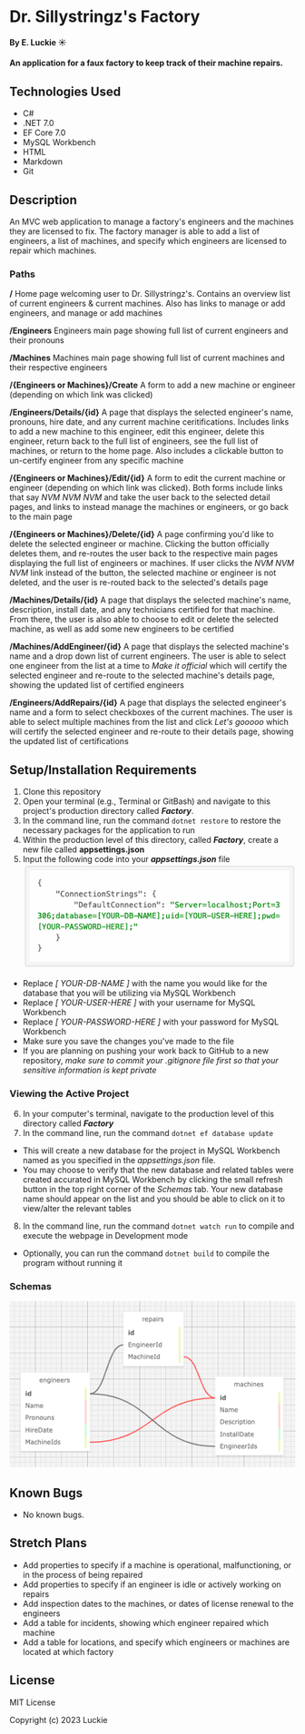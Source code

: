 # Dr. Sillystringz's Factory

#### By E. Luckie ☀️

#### An application for a faux factory to keep track of their machine repairs.

## Technologies Used

* C#
* .NET 7.0
* EF Core 7.0
* MySQL Workbench
* HTML
* Markdown
* Git

## Description
An MVC web application to manage a factory's engineers and the machines they are licensed to fix. The factory manager is able to add a list of engineers, a list of machines, and specify which engineers are licensed to repair which machines.

### Paths
**/** Home page welcoming user to Dr. Sillystringz's. Contains an overview list of current engineers & current machines. Also has links to manage or add engineers, and manage or add machines

**/Engineers** Engineers main page showing full list of current engineers and their pronouns

**/Machines** Machines main page showing full list of current machines and their respective engineers

**/{Engineers or Machines}/Create** A form to add a new machine or engineer (depending on which link was clicked)

**/Engineers/Details/{id}** A page that displays the selected engineer's name, pronouns, hire date, and any current machine ceritifications. Includes links to add a new machine to this engineer, edit this engineer, delete this engineer, return back to the full list of engineers, see the full list of machines, or return to the home page. Also includes a clickable button to un-certify engineer from any specific machine

**/{Engineers or Machines}/Edit/{id}** A form to edit the current machine or engineer (depending on which link was clicked). Both forms include links that say _NVM NVM NVM_ and take the user back to the selected detail pages, and links to instead manage the machines or engineers, or go back to the main page

**/{Engineers or Machines}/Delete/{id}** A page confirming you'd like to delete the selected engineer or machine. Clicking the button officially deletes them, and re-routes the user back to the respective main pages displaying the full list of engineers or machines. If user clicks the _NVM NVM NVM_ link instead of the button, the selected machine or engineer is not deleted, and the user is re-routed back to the selected's details page

**/Machines/Details/{id}** A page that displays the selected machine's name, description, install date, and any technicians certified for that machine. From there, the user is also able to choose to edit or delete the selected machine, as well as add some new engineers to be certified

**/Machines/AddEngineer/{id}** A page that displays the selected machine's name and a drop down list of current engineers. The user is able to select one engineer from the list at a time to _Make it official_ which will certify the selected engineer and re-route to the selected machine's details page, showing the updated list of certified engineers

**/Engineers/AddRepairs/{id}** A page that displays the selected engineer's name and a form to select checkboxes of the current machines. The user is able to select multiple machines from the list and click _Let's gooooo_ which will certify the selected engineer and re-route to their details page, showing the updated list of certifications

## Setup/Installation Requirements

1. Clone this repository
2. Open your terminal (e.g., Terminal or GitBash) and navigate to this project's production directory called _**Factory**_.
3. In the command line, run the command ``dotnet restore`` to restore the necessary packages for the application to run
4. Within the production level of this directory, called _**Factory**_, create a new file called **appsettings.json**
5. Input the following code into your _**appsettings.json**_ file
![screenshot of appsettings.json code](Factory/wwwroot/img/appsettingsText.png)
* Replace _[ YOUR-DB-NAME ]_ with the name you would like for the database that you will be utilizing via MySQL Workbench
* Replace _[ YOUR-USER-HERE ]_ with your username for MySQL Workbench
* Replace _[ YOUR-PASSWORD-HERE ]_ with your password for MySQL Workbench
* Make sure you save the changes you've made to the file
* If you are planning on pushing your work back to GitHub to a new repository, _make sure to commit your .gitignore file first so that your sensitive information is kept private_

### Viewing the Active Project
6. In your computer's terminal, navigate to the production level of this directory called _**Factory**_
7. In the command line, run the command ``dotnet ef database update``
* This will create a new database for the project in MySQL Workbench named as you specified in the _appsettings.json_ file.
* You may choose to verify that the new database and related tables were created accurated in MySQL Workbench by clicking the small refresh button in the top right corner of the _Schemas_ tab. Your new database name should appear on the list and you should be able to click on it to view/alter the relevant tables
8. In the command line, run the command ``dotnet watch run`` to compile and execute the webpage in Development mode
* Optionally, you can run the command ``dotnet build`` to compile the program without running it

### Schemas
![screenshot of database tables](Factory/wwwroot/img/schema.png)

## Known Bugs

* No known bugs.

## Stretch Plans

* Add properties to specify if a machine is operational, malfunctioning, or in the process of being repaired
* Add properties to specify if an engineer is idle or actively working on repairs
* Add inspection dates to the machines, or dates of license renewal to the engineers
* Add a table for incidents, showing which engineer repaired which machine
* Add a table for locations, and specify which engineers or machines are located at which factory

## License

MIT License

Copyright (c) 2023 Luckie